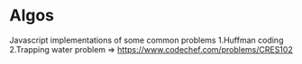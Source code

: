 # Algos
Javascript implementations of some common problems
1.Huffman coding
2.Trapping water problem => https://www.codechef.com/problems/CRES102

